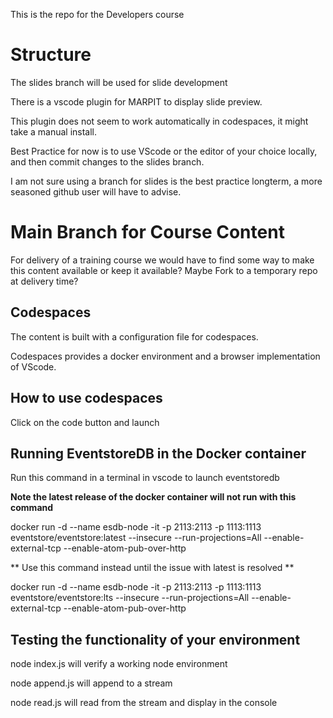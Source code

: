 This is the repo for the Developers course

# Structure

The slides branch will be used for slide development

There is a vscode plugin for MARPIT to display slide preview.

This plugin does not seem to work automatically in codespaces, it might take a manual install.

Best Practice for now is to use VScode or the editor of your choice locally, and then commit changes to the slides branch.

I am not sure using a branch for slides is the best practice longterm, a more seasoned github user will have to advise.

# Main Branch for Course Content

For delivery of a training course we would have to find some way to make this content available or keep it available? Maybe Fork to a temporary repo at delivery time?

## Codespaces

The content is built with a configuration file for codespaces.

Codespaces provides a docker environment and a browser implementation of VScode.

## How to use codespaces

Click on the code button and launch

## Running EventstoreDB in the Docker container

Run this command in a terminal in vscode to launch eventstoredb

**Note the latest release of the docker container will not run with this command**

docker run -d --name esdb-node -it -p 2113:2113 -p 1113:1113 eventstore/eventstore:latest --insecure --run-projections=All --enable-external-tcp --enable-atom-pub-over-http

** Use this command instead until the issue with latest is resolved **

docker run -d --name esdb-node -it -p 2113:2113 -p 1113:1113 eventstore/eventstore:lts --insecure --run-projections=All --enable-external-tcp --enable-atom-pub-over-http

## Testing the functionality of your environment

node index.js will verify a working node environment

node append.js will append to a stream

node read.js will read from the stream and display in the console



